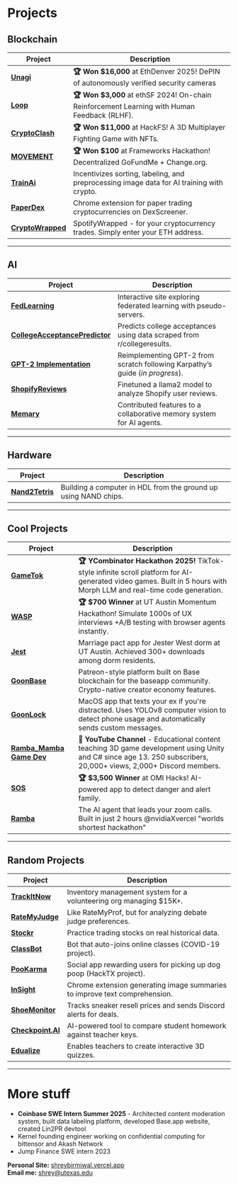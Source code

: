 # Projects  

## **Blockchain**  
| Project | Description |
|---------|-------------|
|  [**Unagi**](https://github.com/shreybirmiwal/unagi) | **🏆 Won $16,000** at EthDenver 2025! DePIN of autonomously verified security cameras |
|  [**Loop**](https://github.com/shreybirmiwal/L00P-ethSF2024) | **🏆 Won $3,000** at ethSF 2024! On-chain Reinforcement Learning with Human Feedback (RLHF). |
|  [**CryptoClash**](https://github.com/shreybirmiwal/CryptoClash-HackFS2024) | **🏆 Won $11,000** at HackFS! A 3D Multiplayer Fighting Game with NFTs. |
|  [**MOVEMENT**](https://github.com/shreybirmiwal/movement) | **🏆 Won $100** at Frameworks Hackathon! Decentralized GoFundMe + Change.org. |
|  [**TrainAi**](https://github.com/shreybirmiwal/trainAI) | Incentivizes sorting, labeling, and preprocessing image data for AI training with crypto. |
|  [**PaperDex**](https://github.com/shreybirmiwal/PaperDex) | Chrome extension for paper trading cryptocurrencies on DexScreener. |
|  [**CryptoWrapped**](https://github.com/shreybirmiwal/CryptoWrapped) | SpotifyWrapped - for your cryptocurrency trades. Simply enter your ETH address. |

---

## **AI**  
| Project | Description |
|---------|-------------|
|  [**FedLearning**](https://github.com/shreybirmiwal/fedlearning) | Interactive site exploring federated learning with pseudo-servers. |
|  [**CollegeAcceptancePredictor**](https://github.com/shreybirmiwal/college-predictor) | Predicts college acceptances using data scraped from r/collegeresults. |
|  [**GPT-2 Implementation**](https://github.com/shreybirmiwal/ml-research) | Reimplementing GPT-2 from scratch following Karpathy’s guide (*in progress*). |
|  [**ShopifyReviews**](https://github.com/shreybirmiwal/finetuned-llama2-user_reviews) | Finetuned a llama2 model to analyze Shopify user reviews. |
|  [**Memary**](https://github.com/kingjulio8238/Memary/pull/26) | Contributed features to a collaborative memory system for AI agents. |

---

## **Hardware**  
| Project | Description |
|---------|-------------|
|  [**Nand2Tetris**](https://github.com/shreybirmiwal/nand2tetris) | Building a computer in HDL from the ground up using NAND chips. |

---

## **Cool Projects**  
| Project | Description |
|---------|-------------|
|  [**GameTok**](https://github.com/shreybirmiwal/GameTok) | **🏆 YCombinator Hackathon 2025!** TikTok-style infinite scroll platform for AI-generated video games. Built in 5 hours with Morph LLM and real-time code generation. |
|  [**WASP**](https://github.com/shreybirmiwal/WASP) | **🏆 $700 Winner** at UT Austin Momentum Hackathon! Simulate 1000s of UX interviews +A/B testing with browser agents instantly. |
|  [**Jest**](https://github.com/shreybirmiwal/Jest) | Marriage pact app for Jester West dorm at UT Austin. Achieved 300+ downloads among dorm residents. |
|  [**GoonBase**](https://github.com/shreybirmiwal/goonbase) | Patreon-style platform built on Base blockchain for the baseapp community. Crypto-native creator economy features. |
|  [**GoonLock**](https://github.com/shreybirmiwal/goonlock) | MacOS app that texts your ex if you're distracted. Uses YOLOv8 computer vision to detect phone usage and automatically sends custom messages. |
|  [**Ramba_Mamba Game Dev**](https://www.youtube.com/@Ramba_Mamba) | **🎥 YouTube Channel** - Educational content teaching 3D game development using Unity and C# since age 13. 250 subscribers, 20,000+ views, 2,000+ Discord members. |
|  [**SOS**](https://github.com/shreybirmiwal/sos) | **🏆 $3,500 Winner** at OMI Hacks! AI-powered app to detect danger and alert family. |
|  [**Ramba**](https://github.com/shreybirmiwal/Ramba-Nvidia-Hackathon) | The AI agent that leads your zoom calls. Built in just 2 hours @nvidiaXvercel "worlds shortest hackathon" |


---

## **Random Projects**  
| Project | Description |
|---------|-------------|
|  [**TrackItNow**](https://github.com/shreybirmiwal/trackitnow) | Inventory management system for a volunteering org managing $15K+. |
|  [**RateMyJudge**](https://github.com/shreybirmiwal/ratemyjudge) | Like RateMyProf, but for analyzing debate judge preferences. |
|  [**Stockr**](https://github.com/shreybirmiwal/stockr-game) | Practice trading stocks on real historical data. |
|  [**ClassBot**](https://github.com/shreybirmiwal/ClassBot) | Bot that auto-joins online classes (COVID-19 project). |
|  [**PooKarma**](https://github.com/shreybirmiwal/PooKarma-HackTheFutureHackathon2023) | Social app rewarding users for picking up dog poop (HackTX project). |
|  [**InSight**](https://github.com/shreybirmiwal/inSight-Chrome-Extension) | Chrome extension generating image summaries to improve text comprehension. |
|  [**ShoeMonitor**](https://github.com/shreybirmiwal/ShoeMonitor) | Tracks sneaker resell prices and sends Discord alerts for deals. |
|  [**Checkpoint.AI**](https://github.com/shreybirmiwal/checkpoint.ai) | AI-powered tool to compare student homework against teacher keys. |
|  [**Edualize**](https://github.com/shreybirmiwal/Edualize) | Enables teachers to create interactive 3D quizzes. |

---


# More stuff 
- **Coinbase SWE Intern Summer 2025** - Architected content moderation system, built data labeling platform, developed Base.app website, created Lin2PR devtool
- Kernel founding engineer working on confidential computing for bittensor and Akash Network
- Jump Finance SWE intern 2023

**Personal Site:** [shreybirmiwal.vercel.app](https://shreybirmiwal.vercel.app)  
**Email me:** shrey@utexas.edu  


